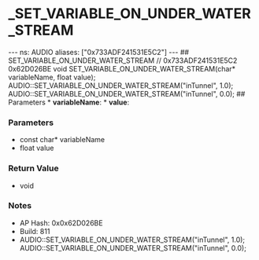# _SET_VARIABLE_ON_UNDER_WATER_STREAM

--- ns: AUDIO aliases: ["0x733ADF241531E5C2"] --- ## SET_VARIABLE_ON_UNDER_WATER_STREAM  // 0x733ADF241531E5C2 0x62D026BE void SET_VARIABLE_ON_UNDER_WATER_STREAM(char* variableName, float value);  AUDIO::SET_VARIABLE_ON_UNDER_WATER_STREAM("inTunnel", 1.0); AUDIO::SET_VARIABLE_ON_UNDER_WATER_STREAM("inTunnel", 0.0);  ## Parameters * **variableName**: * **value**:

### Parameters
* const char* variableName
* float value

### Return Value
* void

### Notes
* AP Hash: 0x0x62D026BE
* Build: 811
* AUDIO::SET_VARIABLE_ON_UNDER_WATER_STREAM("inTunnel", 1.0);
AUDIO::SET_VARIABLE_ON_UNDER_WATER_STREAM("inTunnel", 0.0);

